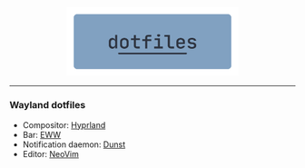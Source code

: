 <p align=center>
  <img src="./.assets/dotfiles.png" alt=dotfiles width=60%>
</p>
<hr />

### Wayland dotfiles

-   Compositor: [Hyprland](https://github.com/hyprwm/Hyprland)
-   Bar: [EWW](https://github.com/elkowar/eww)
-   Notification daemon: [Dunst](https://github.com/dunst-project/dunst)
-   Editor: [NeoVim](https://github.com/neovim/neovim)

